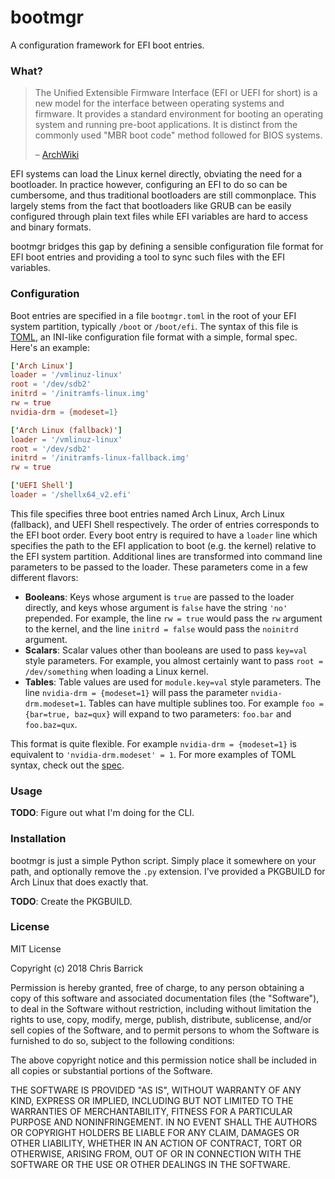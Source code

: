 # bootmgr

A configuration framework for EFI boot entries.


### What?

> The Unified Extensible Firmware Interface (EFI or UEFI for short) is a new
> model for the interface between operating systems and firmware. It provides a
> standard environment for booting an operating system and running pre-boot
> applications. It is distinct from the commonly used "MBR boot code" method
> followed for BIOS systems.
>
> – [ArchWiki]

EFI systems can load the Linux kernel directly, obviating the need for a bootloader. In practice however, configuring an EFI to do so can be cumbersome, and thus traditional bootloaders are still commonplace. This largely stems from the fact that bootloaders like GRUB can be easily configured through plain text files while EFI variables are hard to access and binary formats.

bootmgr bridges this gap by defining a sensible configuration file format for EFI boot entries and providing a tool to sync such files with the EFI variables.

[ArchWiki]: https://wiki.archlinux.org/index.php/Unified_Extensible_Firmware_Interface


### Configuration

Boot entries are specified in a file `bootmgr.toml` in the root of your EFI system partition, typically `/boot` or `/boot/efi`. The syntax of this file is [TOML], an INI-like configuration file format with a simple, formal spec. Here's an example:

```toml
['Arch Linux']
loader = '/vmlinuz-linux'
root = '/dev/sdb2'
initrd = '/initramfs-linux.img'
rw = true
nvidia-drm = {modeset=1}

['Arch Linux (fallback)']
loader = '/vmlinuz-linux'
root = '/dev/sdb2'
initrd = '/initramfs-linux-fallback.img'
rw = true

['UEFI Shell']
loader = '/shellx64_v2.efi'
```

This file specifies three boot entries named Arch Linux, Arch Linux (fallback), and UEFI Shell respectively. The order of entries corresponds to the EFI boot order. Every boot entry is required to have a `loader` line which specifies the path to the EFI application to boot (e.g. the kernel) relative to the EFI system partition. Additional lines are transformed into command line parameters to be passed to the loader. These parameters come in a few different flavors:

- **Booleans**: Keys whose argument is `true` are passed to the loader directly, and keys whose argument is `false` have the string `'no'` prepended. For example, the line `rw = true` would pass the `rw` argument to the kernel, and the line `initrd = false` would pass the `noinitrd` argument.
- **Scalars**: Scalar values other than booleans are used to pass `key=val` style parameters. For example, you almost certainly want to pass `root = /dev/something` when loading a Linux kernel.
- **Tables**: Table values are used for `module.key=val` style parameters. The line `nvidia-drm = {modeset=1}` will pass the parameter `nvidia-drm.modeset=1`. Tables can have multiple sublines too. For example `foo = {bar=true, baz=qux}` will expand to two parameters: `foo.bar` and `foo.baz=qux`.

This format is quite flexible. For example `nvidia-drm = {modeset=1}` is equivalent to `'nvidia-drm.modeset' = 1`. For more examples of TOML syntax, check out the [spec][TOML].

[TOML]: https://github.com/toml-lang/toml


### Usage

**TODO**: Figure out what I'm doing for the CLI.


### Installation

bootmgr is just a simple Python script. Simply place it somewhere on your path, and optionally remove the `.py` extension. I've provided a PKGBUILD for Arch Linux that does exactly that.

**TODO**: Create the PKGBUILD.


### License

MIT License

Copyright (c) 2018 Chris Barrick

Permission is hereby granted, free of charge, to any person obtaining a copy
of this software and associated documentation files (the "Software"), to deal
in the Software without restriction, including without limitation the rights
to use, copy, modify, merge, publish, distribute, sublicense, and/or sell
copies of the Software, and to permit persons to whom the Software is
furnished to do so, subject to the following conditions:

The above copyright notice and this permission notice shall be included in all
copies or substantial portions of the Software.

THE SOFTWARE IS PROVIDED "AS IS", WITHOUT WARRANTY OF ANY KIND, EXPRESS OR
IMPLIED, INCLUDING BUT NOT LIMITED TO THE WARRANTIES OF MERCHANTABILITY,
FITNESS FOR A PARTICULAR PURPOSE AND NONINFRINGEMENT. IN NO EVENT SHALL THE
AUTHORS OR COPYRIGHT HOLDERS BE LIABLE FOR ANY CLAIM, DAMAGES OR OTHER
LIABILITY, WHETHER IN AN ACTION OF CONTRACT, TORT OR OTHERWISE, ARISING FROM,
OUT OF OR IN CONNECTION WITH THE SOFTWARE OR THE USE OR OTHER DEALINGS IN THE
SOFTWARE.
